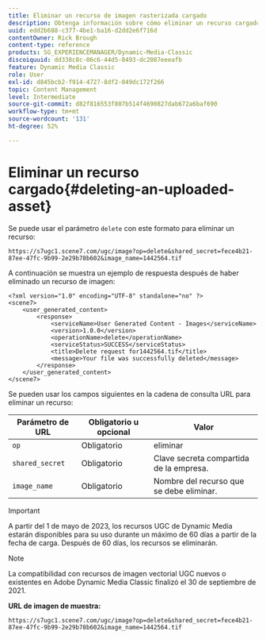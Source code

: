 ```yaml
---
title: Eliminar un recurso de imagen rasterizada cargado
description: Obtenga información sobre cómo eliminar un recurso cargado en Adobe Dynamic Media Classic.
uuid: edd2b688-c377-4be1-ba16-d2dd2e6f716d
contentOwner: Rick Brough
content-type: reference
products: SG_EXPERIENCEMANAGER/Dynamic-Media-Classic
discoiquuid: dd338c8c-06c6-44d5-8493-dc2087eeeafb
feature: Dynamic Media Classic
role: User
exl-id: d845bcb2-f914-4727-8df2-049dc172f266
topic: Content Management
level: Intermediate
source-git-commit: d82f816553f807b514f4690827dab672a6baf690
workflow-type: tm+mt
source-wordcount: '131'
ht-degree: 52%

---
```


# Eliminar un recurso cargado{#deleting-an-uploaded-asset}

Se puede usar el parámetro `delete` con este formato para eliminar un recurso:

```as3
https://s7ugc1.scene7.com/ugc/image?op=delete&shared_secret=fece4b21-87ee-47fc-9b99-2e29b78b602&image_name=1442564.tif
```

A continuación se muestra un ejemplo de respuesta después de haber eliminado un recurso de imagen:

```as3
<?xml version="1.0" encoding="UTF-8" standalone="no" ?> 
<scene7> 
    <user_generated_content> 
        <response> 
            <serviceName>User Generated Content - Images</serviceName> 
            <version>1.0.0</version> 
            <operationName>delete</operationName> 
            <serviceStatus>SUCCESS</serviceStatus> 
            <title>Delete request for1442564.tif</title> 
            <message>Your file was successfully deleted</message> 
        </response> 
    </user_generated_content> 
</scene7>
```

Se pueden usar los campos siguientes en la cadena de consulta URL para eliminar un recurso:

| Parámetro de URL | Obligatorio u opcional | Valor |
| --- | --- | --- |
| `op` | Obligatorio | eliminar |
| `shared_secret` | Obligatorio | Clave secreta compartida de la empresa. |
| `image_name` | Obligatorio | Nombre del recurso que se debe eliminar. |

<!-- <li>For Vector:fxg_name</li> -->

>[!IMPORTANT]
>
>A partir del 1 de mayo de 2023, los recursos UGC de Dynamic Media estarán disponibles para su uso durante un máximo de 60 días a partir de la fecha de carga. Después de 60 días, los recursos se eliminarán.

>[!NOTE]
>
>La compatibilidad con recursos de imagen vectorial UGC nuevos o existentes en Adobe Dynamic Media Classic finalizó el 30 de septiembre de 2021.

**URL de imagen de muestra:**

`https://s7ugc1.scene7.com/ugc/image?op=delete&shared_secret=fece4b21-87ee-47fc-9b99-2e29b78b602&image_name=1442564.tif`

<!-- **Sample vector URL:**

`https://s7ugc1.scene7.com/ugc/vector?op=delete&shared_secret=2160a8fa-cec6-45ba-8d59- ca595f6d2b47& &fxg_name=8875744.fxg` -->
